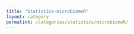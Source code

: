 ```yaml
---
title: "Statistics-microbiomeR"
layout: category
permalink: /categories/statistics/microbiomeR/
---
```

